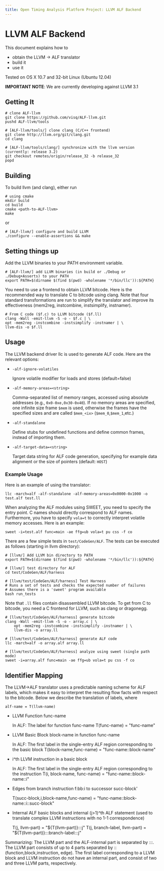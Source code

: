 ```yaml
---
title: Open Timing Analysis Platform Project: LLVM ALF Backend
---
```


LLVM ALF Backend
================

This document explains how to

 * obtain the LLVM -> ALF translator
 * build it
 * use it

Tested on OS X 10.7 and 32-bit Linux (Ubuntu 12.04)

__IMPORTANT NOTE__: We are currently developing against LLVM 3.1

Getting It
----------

    # clone ALF-llvm
    git clone https://github.com/visq/ALF-llvm.git
    pushd ALF-llvm/tools

    # [ALF-llvm/tools/] clone clang (C/C++ frontend)
    git clone http://llvm.org/git/clang.git
    cd clang

    # [ALF-llvm/tools/clang/] synchronize with the llvm version (currently: release 3.2)
    git checkout remotes/origin/release_32 -b release_32
    popd


Building
--------

To build llvm (and clang), either run

    # using cmake
    mkdir build
    cd build
    cmake <path-to-ALF-llvm>
    make

or

    # [ALF-llvm/] configure and build LLVM
    ./configure --enable-assertions && make

Setting things up
-----------------

Add the LLVM binaries to your PATH environment variable.

    # [ALF-llvm/] add LLVM binaries (in build or ./Debug or ./Debug+Asserts) to your PATH
    export PATH=$(dirname $(find $(pwd) -wholename '*/bin/llc')):${PATH}

You need to use a frontend to obtain LLVM bitcode. Here is the recommended way
to translate C to bitcode using clang. Note that four standard transformations
are run to simplify the translator and improve its effectiveness (mem2reg,
instcombine, instsimplify, instnamer).

    # From C code ($f.c) to LLVM bitcode ($f.ll)
    clang -Wall -emit-llvm -S -o - $f.c | \
    opt -mem2reg -instcombine -instsimplify -instnamer | \
    llvm-dis -o $f.ll

Usage
-----

The LLVM backend driver llc is used to generate ALF code.
Here are the relevant options:

* `-alf-ignore-volatiles`

  Ignore volatile modifier for loads and stores (default=false)

* `-alf-memory-areas=<string>`

  Comma-separated list of memory ranges, accessed using absolute addresses
  (e.g., `0x0-0xe,0x30-0x40`).
  If no memory areas are specified, one infinite size frame `$mem` is used,
  otherwise the frames have the specified sizes and are called `$mem_<ix>`
  (`$mem_0`,`$mem_1`,etc.)

* `-alf-standalone`

  Define stubs for undefined functions and define common frames, instead of
  importing them.

* `-alf-target-data=<string>`

  Target data string for ALF code generation, specifying for example
  data alignment or the size of pointers (default: `HOST`)

### Example Usage

Here is an example of using the translator:

    llc -march=alf -alf-standalone -alf-memory-areas=0x0000-0x1000 -o test.alf test.ll

When analyzing the ALF modules using SWEET, you need to specify the entry point. C names should directly correspond to ALF names. Furthermore, you have to specify `vola=t` to correctly interpret volatile memory accesses.
Here is an example:

    sweet -i=test.alf func=main -ae ffg=ub vola=t pu css -f co

There are a few simple tests in `test/CodeGen/ALF`.
The tests can be executed as follows (starting in llvm directory):

    # [llvm/] Add LLVM bin directory to PATH
    export PATH=$(dirname $(find $(pwd) -wholename '*/bin/llc')):${PATH}

    # [llvm/] test directory for ALF
    cd test/CodeGen/ALF/harness

    # [llvm/test/CodeGen/ALF/harness] Test Harness
    # Runs a set of tests and checks the expected number of failures
    # Assumes there is a 'sweet' program available
    bash run_tests


Note that `.ll` files contain disassembled LLVM bitcode. To get from C to bitcode,
you need a C frontend for LLVM, such as clang or dragonegg.

    # [llvm/test/CodeGen/ALF/harness] generate bitcode
    clang -Wall -emit-llvm -S -o - array.c | \
        opt -mem2reg -instcombine -instsimplify -instnamer | \
        llvm-dis -o array.ll

    # [llvm/test/CodeGen/ALF/harness] generate ALF code
    llc -march=alf -o array.alf array.ll

    # [llvm/test/CodeGen/ALF/harness] analyze using sweet (single path mode)
    sweet -i=array.alf func=main -ae ffg=ub vola=t pu css -f co

Identifier Mapping
------------------

The LLVM->ALF translator uses a predictable naming scheme for ALF labels,
which makes it easy to interpret the resulting flow facts with respect to
the bitcode. Below we describe the translation of labels, where

    alf-name = T(llvm-name)

* LLVM Function func-name

  In ALF: The label for function func-name
  T(func-name) = "func-name"

* LLVM Basic Block block-name in function func-name

  In ALF: The first label in the single-entry ALF region corresponding to
          the basic block
  T(block-name,func-name) = "func-name::block-name"

* i^th LLVM instruction in a basic block
  
  In ALF: The first label in the single-entry ALF region corresponding
          to the instruction
  T(i, block-name, func-name) = "func-name::block-name::i"

* Edges from branch instruction f:bb:i to successor succ-block'

  T(succ-block,i,block-name,func-name) = "func-name::block-name::i::succ-block"

* Internal ALF basic blocks and internal (j>1)^th ALF statement
  (used to translate complex LLVM instructions with no 1-1 correspondence)

  T(j, llvm-part)               = "${T(llvm-part)}:::j"
  T(j, branch-label, llvm-part) = "${T(llvm-part)}:::branch-label:::j"

Summarizing: The LLVM part and the ALF-internal part is separated by :::. The
LLVM part consists of up to 4 parts separated by :: (function,block,instruction, 
edge). The first label corresponding to a LLVM block and LLVM instruction do not 
have an internal part, and consist of two and three LLVM parts, respectively.
